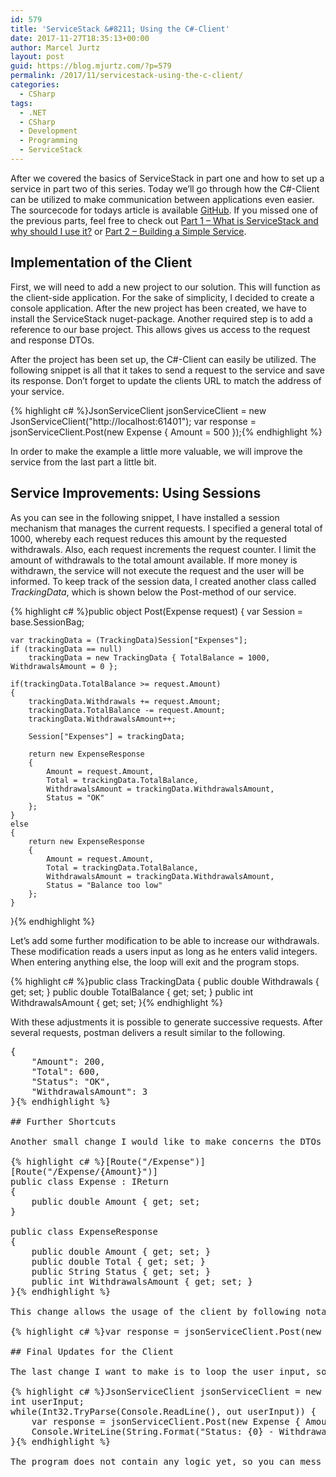 ```yaml
---
id: 579
title: 'ServiceStack &#8211; Using the C#-Client'
date: 2017-11-27T18:35:13+00:00
author: Marcel Jurtz
layout: post
guid: https://blog.mjurtz.com/?p=579
permalink: /2017/11/servicestack-using-the-c-client/
categories:
  - CSharp
tags:
  - .NET
  - CSharp
  - Development
  - Programming
  - ServiceStack
---
```

After we covered the basics of ServiceStack in part one and how to set up a service in part two of this series. Today we&#8217;ll go through how the C#-Client can be utilized to make communication between applications even easier. The sourcecode for todays article is available [GitHub](https://github.com/MarcelJurtz/BlogPosts_ServiceStack/tree/master/Part_3_CSharp_Client). If you missed one of the previous parts, feel free to check out [Part 1 &#8211; What is ServiceStack and why should I use it?](https://blog.mjurtz.com/2017/11/what-is-servicestack/) or [Part 2 &#8211; Building a Simple Service](https://blog.mjurtz.com/2017/11/servicestack-building-simple-service/).

## Implementation of the Client

First, we will need to add a new project to our solution. This will function as the client-side application. For the sake of simplicity, I decided to create a console application. After the new project has been created, we have to install the ServiceStack nuget-package. Another required step is to add a reference to our base project. This allows gives us access to the request and response DTOs.

After the project has been set up, the C#-Client can easily be utilized. The following snippet is all that it takes to send a request to the service and save its response. Don&#8217;t forget to update the clients URL to match the address of your service.

{% highlight c# %}JsonServiceClient jsonServiceClient = new JsonServiceClient("http://localhost:61401");
var response = jsonServiceClient.Post<ExpenseResponse>(new Expense { Amount = 500 });{% endhighlight %}

In order to make the example a little more valuable, we will improve the service from the last part a little bit.

## Service Improvements: Using Sessions

As you can see in the following snippet, I have installed a session mechanism that manages the current requests. I specified a general total of 1000, whereby each request reduces this amount by the requested withdrawals. Also, each request increments the request counter. I limit the amount of withdrawals to the total amount available. If more money is withdrawn, the service will not execute the request and the user will be informed. To keep track of the session data, I created another class called _TrackingData_, which is shown below the Post-method of our service.

{% highlight c# %}public object Post(Expense request)
{
    var Session = base.SessionBag;

    var trackingData = (TrackingData)Session["Expenses"];
    if (trackingData == null)
        trackingData = new TrackingData { TotalBalance = 1000, WithdrawalsAmount = 0 };

    if(trackingData.TotalBalance >= request.Amount)
    {
        trackingData.Withdrawals += request.Amount;
        trackingData.TotalBalance -= request.Amount;
        trackingData.WithdrawalsAmount++;

        Session["Expenses"] = trackingData;

        return new ExpenseResponse
        {
            Amount = request.Amount,
            Total = trackingData.TotalBalance,
            WithdrawalsAmount = trackingData.WithdrawalsAmount,
            Status = "OK"
        };
    }
    else
    {
        return new ExpenseResponse
        {
            Amount = request.Amount,
            Total = trackingData.TotalBalance,
            WithdrawalsAmount = trackingData.WithdrawalsAmount,
            Status = "Balance too low"
        };
    }
}{% endhighlight %}

Let&#8217;s add some further modification to be able to increase our withdrawals. These modification reads a users input as long as he enters valid integers. When entering anything else, the loop will exit and the program stops.

{% highlight c# %}public class TrackingData
{
    public double Withdrawals { get; set; }
    public double TotalBalance { get; set; }
    public int WithdrawalsAmount { get; set;
}{% endhighlight %}

With these adjustments it is possible to generate successive requests. After several requests, postman delivers a result similar to the following.

<pre class="EnlighterJSRAW" data-enlighter-language="json">{
    "Amount": 200,
    "Total": 600,
    "Status": "OK",
    "WithdrawalsAmount": 3
}{% endhighlight %}

## Further Shortcuts

Another small change I would like to make concerns the DTOs themselves. By specifying a return value using the IReturn interface, you do not need to specify the response type on the client side.

{% highlight c# %}[Route("/Expense")]
[Route("/Expense/{Amount}")]
public class Expense : IReturn<ExpenseResponse>
{
    public double Amount { get; set;
}
    
public class ExpenseResponse
{
    public double Amount { get; set; }
    public double Total { get; set; }
    public String Status { get; set; }
    public int WithdrawalsAmount { get; set; }
}{% endhighlight %}

This change allows the usage of the client by following notation:

{% highlight c# %}var response = jsonServiceClient.Post(new Expense { Amount = 500 });{% endhighlight %}

## Final Updates for the Client

The last change I want to make is to loop the user input, so that we can test the session mechanism in our console application. The following snippet waits for user input, as long as this input is a valid integer. If not, it breaks and the program terminates.

{% highlight c# %}JsonServiceClient jsonServiceClient = new JsonServiceClient("http://localhost:61401");
int userInput;
while(Int32.TryParse(Console.ReadLine(), out userInput)) {
    var response = jsonServiceClient.Post(new Expense { Amount = userInput });
    Console.WriteLine(String.Format("Status: {0} - Withdrawals: {1} (Total: {2}, {3} Withdrawals)", response.Status, response.Amount, response.Total, response.WithdrawalsAmount));
}{% endhighlight %}

The program does not contain any logic yet, so you can mess with it in different places. However, this basic example shows how easy it is to set up the C#-Client for ServiceStack and how to use it. In the next part, we will cover the basics of authentication and authorization, which allows us to increase our services security.